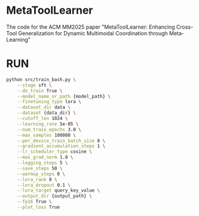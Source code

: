 # MetaToolLearner
The code for the ACM MM2025 paper "MetaToolLearner: Enhancing Cross-Tool Generalization for Dynamic Multimodal Coordination through Meta-Learning"

# RUN
``` bash
python src/train_bash.py \
    --stage sft \
    --do_train True \
    --model_name_or_path {model_path} \
    --finetuning_type lora \
    --dataset_dir data \
    --dataset {data_dir} \
    --cutoff_len 1024 \
    --learning_rate 5e-05 \
    --num_train_epochs 3.0 \
    --max_samples 100000 \
    --per_device_train_batch_size 8 \
    --gradient_accumulation_steps 1 \
    --lr_scheduler_type cosine \
    --max_grad_norm 1.0 \
    --logging_steps 5 \
    --save_steps 50 \
    --warmup_steps 0 \
    --lora_rank 8 \
    --lora_dropout 0.1 \
    --lora_target query_key_value \
    --output_dir {output_path} \
    --fp16 True \
    --plot_loss True
```